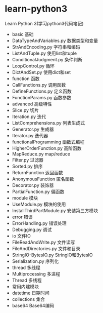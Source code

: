# learn-python3
Learn Python 3(学习python3代码笔记)

- basic 基础
 - DataTypeAndVariables.py 数据类型和变量
 - StrAndEncoding.py 字符串和编码
 - ListAndTuple.py 使用list和tuple
 - ConditionalJudgment.py 条件判断
 - LoopControl.py 循环
 - DictAndSet.py 使用dict和set
- function 函数
 - CallFunctions.py 调用函数
 - DefineFunctions.py 定义函数
 - FunctionParams.py 函数参数
- advanced 高级特性
 - Slice.py 切片
 - Iteration.py 迭代
 - ListComprehensions.py 列表生成式
 - Generator.py 生成器
 - Iterator.py 迭代器
- functionalProgramming 函数式编程
 - HigherOrderFunction.py 高阶函数
 - MapReduce.py map/reduce
 - Filter.py 过滤器
 - Sorted.py 排序
 - ReturnFunction 返回函数
 - AnonymousFunction 匿名函数
 - Decorator.py 装饰器
 - PartialFunction.py 偏函数
- module 模块
 - UseModule.py 模块的使用
 - InstallThirdPartModule.py 安装第三方模块
- error 错误
 - ErrorHandling.py 错误处理
 - Debugging.py 调试
- io 文件IO
 - FileReadAndWrite.py 文件读写
 - FileAndDirectories.py 文件和目录
 - StringIO-BytesIO.py StringIO和BytesIO
 - Serialization.py 序列化
- thread 多线程
 - Multiprocessing 多进程
 - Thread 多线程
- 常用内建模块
 - datetime 日期时间
 - collections 集合
 - base64 Base64编码

